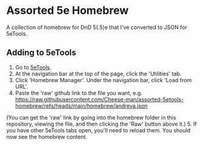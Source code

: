 # Assorted 5e Homebrew

A collection of homebrew for DnD 5(.5)e that I've converted to JSON for 5eTools.

## Adding to 5eTools

1. Go to [5eTools](https://5e.tools/index.html).
2. At the navigation bar at the top of the page, click the 'Utilities' tab.
3. Click 'Homebrew Manager'. Under the navigation bar, click 'Load from URL'.
4. Paste the 'raw' github link to the file you want, e.g. https://raw.githubusercontent.com/Cheese-man/assorted-5etools-homebrew/refs/heads/main/homebrew/andreya.json

(You can get the 'raw' link by going into the homebrew folder in this repository, viewing the file, and then clicking the 'Raw' button above it.)
5. If you have other 5eTools tabs open, you'll need to reload them. You should now see the homebrew content.